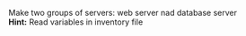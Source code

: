 Make two groups of servers: web server nad database server <br>
**Hint:** Read variables in inventory file

